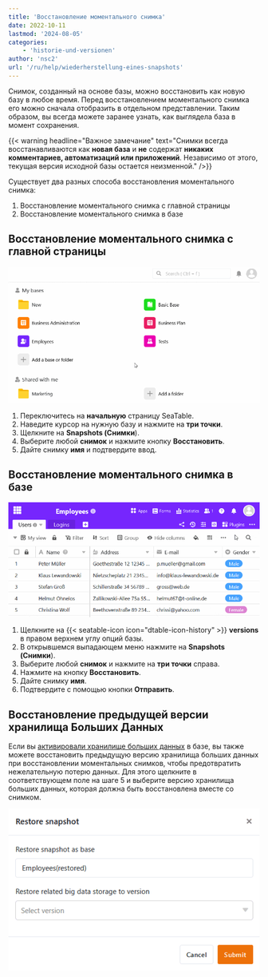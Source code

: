 ```yaml
---
title: 'Восстановление моментального снимка'
date: 2022-10-11
lastmod: '2024-08-05'
categories:
    - 'historie-und-versionen'
author: 'nsc2'
url: '/ru/help/wiederherstellung-eines-snapshots'
---
```


Снимок, созданный на основе базы, можно восстановить как новую базу в любое время. Перед восстановлением моментального снимка его можно сначала отобразить в отдельном представлении. Таким образом, вы всегда можете заранее узнать, как выглядела база в момент сохранения.

{{< warning  headline="Важное замечание"  text="Снимки всегда восстанавливаются как **новая база** и **не** содержат **никаких комментариев, автоматизаций или приложений**. Независимо от этого, текущая версия исходной базы остается неизменной." />}}

Существует два разных способа восстановления моментального снимка:

1. Восстановление моментального снимка с главной страницы
2. Восстановление моментального снимка в базе

## Восстановление моментального снимка с главной страницы

![Восстановление снимка на стартовой странице](images/Restore-snapshot-on-homepage.gif)

1. Переключитесь на **начальную** страницу SeaTable.
2. Наведите курсор на нужную базу и нажмите на **три точки**.
3. Щелкните на **Snapshots (Снимки**).
4. Выберите любой **снимок** и нажмите кнопку **Восстановить**.
5. Дайте снимку **имя** и подтвердите ввод.

## Восстановление моментального снимка в базе

![Восстановление моментального снимка в базе](images/Restore-snapshot-within-a-base.gif)

1. Щелкните на {{< seatable-icon icon="dtable-icon-history" >}} **versions** в правом верхнем углу опций базы.
2. В открывшемся выпадающем меню нажмите на **Snapshots (Снимки**).
3. Выберите любой **снимок** и нажмите на **три точки** справа.
4. Нажмите на кнопку **Восстановить**.
5. Дайте снимку **имя**.
6. Подтвердите с помощью кнопки **Отправить**.

## Восстановление предыдущей версии хранилища Больших Данных

Если вы [активировали хранилище больших данных](https://seatable.io/ru/docs/big-data/aktivieren-des-big-data-backends-in-einer-base/) в базе, вы также можете восстановить предыдущую версию хранилища больших данных при восстановлении моментальных снимков, чтобы предотвратить нежелательную потерю данных. Для этого щелкните в соответствующем поле на шаге 5 и выберите версию хранилища больших данных, которая должна быть восстановлена вместе со снимком.

![Восстановление предыдущей версии хранилища больших данных при восстановлении моментальных снимков](images/Wiederherstellung-einer-vorherigen-Version-des-Big-Data-Speichers-bei-der-Wiederherstellung-von-Snapshots.png)
